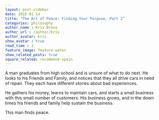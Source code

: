 ```yaml
---
layout: post-sidebar
date: 2016-01-14
title: "The Art of Peace: Finding Your Purpose, Part 2"
categories: philosophy
author_name : Kris Bravo
author_url : /author/kris
author_avatar: kris
show_avatar : true
read_time : 2
feature_image: feature-water
show_related_posts: true
square_related: recommend-spain
---
```


A man graduates from high school and is unsure of what to do next. He looks to his Friends and Family, and notices that they all drive cars in need of repair. They each have different stories about bad experiences.

He gathers his money, learns to maintain cars, and starts a small business with this small number of customers. His business grows, and in the down times his friends and family help sustain the business.

This man finds peace.
